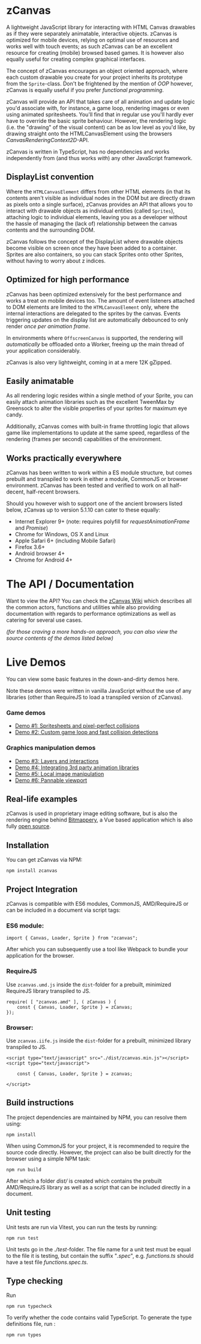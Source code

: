 # zCanvas

A lightweight JavaScript library for interacting with HTML Canvas drawables as if they were separately animatable, interactive objects. zCanvas is optimized for mobile devices, relying on optimal use of resources and works well with touch events; as such zCanvas can be an excellent resource for creating (mobile) browsed based games. It is however also equally useful for creating complex graphical interfaces.

The concept of zCanvas encourages an object oriented approach, where each custom drawable you create for your project inherits its prototype from the `Sprite`-class. Don't be frightened by the mention of _OOP_ however, zCanvas is equally useful if you prefer _functional programming_.

zCanvas will provide an API that takes care of all animation and update logic you'd associate with, for instance, a game loop, rendering images or even using animated spritesheets. You'll find that in regular use you'll hardly ever have to override the basic sprite behaviour. However, the rendering logic (i.e. the "drawing" of the visual content) can be as low level as you'd like, by drawing straight onto the HTMLCanvasElement using the browsers _CanvasRenderingContext2D_-API.

zCanvas is written in TypeScript, has no dependencies and works independently from (and thus works _with_) any other JavaScript framework.

## DisplayList convention

Where the `HTMLCanvasElement` differs from other HTML elements (in that its contents aren't visible as individual nodes in the DOM but are directly drawn as pixels onto a single surface), zCanvas provides an API that allows you to interact with drawable objects as individual entities (called `Sprites`), attaching logic to individual elements, leaving you as a developer without the hassle of managing the (lack of) relationship between the canvas contents and the surrounding DOM.

zCanvas follows the concept of the DisplayList where drawable objects become visible on screen once they have been added to a container. Sprites are also containers, so you can stack Sprites onto other Sprites, without having to worry about z indices.

## Optimized for high performance

zCanvas has been optimized extensively for the best performance and works a treat on mobile devices too. The amount of event listeners attached to DOM elements are limited to the `HTMLCanvasElement` only, where the internal interactions are delegated to the sprites by the canvas. Events triggering updates on the display list are automatically debounced to only render _once per animation frame_.

In environments where `OffscreenCanvas` is supported, the rendering will _automatically_ be offloaded onto
a Worker, freeing up the main thread of your application considerably.

zCanvas is also very lightweight, coming in at a mere 12K gZipped.

## Easily animatable

As all rendering logic resides within a single method of your Sprite, you can easily attach animation libraries such as the excellent TweenMax by Greensock to alter the visible properties of your sprites for maximum eye candy.

Additionally, zCanvas comes with built-in frame throttling logic that allows game like implementations to
update at the same speed, regardless of the rendering (frames per second) capabilities of the environment.

## Works practically everywhere

zCanvas has been written to work within a ES module structure, but comes prebuilt and transpiled to work
in either a module, CommonJS or browser environment. zCanvas has been tested and verified to work on all half-decent, half-recent browsers.

Should you however wish to support one of the ancient browsers listed below, zCanvas up to version 5.1.10
can cater to these equally:

 * Internet Explorer 9+ (note: requires polyfill for _requestAnimationFrame_ and _Promise_)
 * Chrome for Windows, OS X and Linux
 * Apple Safari 6+ (including Mobile Safari)
 * Firefox 3.6+
 * Android browser 4+
 * Chrome for Android 4+

# The API / Documentation

Want to view the API? You can check the [zCanvas Wiki](https://github.com/igorski/zcanvas/wiki) which describes
all the common actors, functions and utilities while also providing documentation with regards to performance
optimizations as well as catering for several use cases.

_(for those craving a more hands-on approach, you can also view the source contents of the demos listed below)_

# Live Demos

You can view some basic features in the down-and-dirty demos here.

Note these demos were written in vanilla JavaScript without the use of any libraries (other than RequireJS to load a transpiled version of zCanvas).

### Game demos

 * [Demo #1: Spritesheets and pixel-perfect collisions](https://rawgithub.com/igorski/zcanvas/master/examples/demo1.html)
 * [Demo #2: Custom game loop and fast collision detections](https://rawgithub.com/igorski/zcanvas/master/examples/demo2.html)

### Graphics manipulation demos

 * [Demo #3: Layers and interactions](https://rawgithub.com/igorski/zcanvas/master/examples/demo3.html)
 * [Demo #4: Integrating 3rd party animation libraries](https://rawgithub.com/igorski/zcanvas/master/examples/demo4.html)
 * [Demo #5: Local image manipulation](https://rawgithub.com/igorski/zcanvas/master/examples/demo5.html)
 * [Demo #6: Pannable viewport](https://rawgithub.com/igorski/zcanvas/master/examples/demo6.html)

## Real-life examples

zCanvas is used in proprietary image editing software, but is also the rendering engine behind
[Bitmappery](https://www.igorski.nl/application/bitmappery/), a Vue based application which is also fully [open source](https://github.com/igorski/bitmappery).

## Installation

You can get zCanvas via NPM:

```
npm install zcanvas
```

## Project Integration

zCanvas is compatible with ES6 modules, CommonJS, AMD/RequireJS or can be included in a document via script tags:

### ES6 module:

```
import { Canvas, Loader, Sprite } from "zcanvas";
```

After which you can subsequently use a tool like Webpack to bundle your application for the browser.

### RequireJS

Use `zcanvas.umd.js` inside the `dist`-folder for a prebuilt, minimized RequireJS library transpiled to JS.

```
require( [ "zcanvas.amd" ], ( zCanvas ) {
    const { Canvas, Loader, Sprite } = zCanvas;  
});
```

### Browser:

Use `zcanvas.iife.js` inside the `dist`-folder for a prebuilt, minimized library transpiled to JS.

```
<script type="text/javascript" src="./dist/zcanvas.min.js"></script>
<script type="text/javascript">

    const { Canvas, Loader, Sprite } = zcanvas;

</script>
```

## Build instructions

The project dependencies are maintained by NPM, you can resolve them using:

```
npm install
```

When using CommonJS for your project, it is recommended to require the source code directly. However, the project
can also be built directly for the browser using a simple NPM task:

```
npm run build
```

After which a folder _dist/_ is created which contains the prebuilt AMD/RequireJS library as well as a script that can be included directly in a document.

## Unit testing

Unit tests are run via Vitest, you can run the tests by running:

```
npm run test
```

Unit tests go in the _./test_-folder. The file name for a unit test must be equal to the file it is testing, but contain the suffix "_.spec_", e.g. _functions.ts_ should have a test file _functions.spec.ts_.

## Type checking

Run

```
npm run typecheck
```

To verify whether the code contains valid TypeScript. To generate the type definitions file, run :

```
npm run types
```
